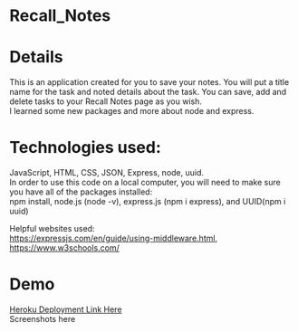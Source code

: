 # Recall_Notes
# Details

This is an application created for you to save your notes. You will put a title name for the task and noted details about the task. You can save, add and delete tasks to your Recall Notes page as you wish. 
<br>
I learned some new packages and more about node and express.
<br>
# Technologies used:

JavaScript, HTML, CSS, JSON, Express, node, uuid.
<br>
In order to use this code on a local computer, you will need to make sure you have all of the packages installed:
<br>
npm install, node.js (node -v), express.js (npm i express), and UUID(npm i uuid)
<br>

Helpful websites used:
<br>
https://expressjs.com/en/guide/using-middleware.html, https://www.w3schools.com/
<br>

# Demo
<a href="https://recall-your-notes.herokuapp.com/">Heroku Deployment Link Here</a>
<br>
Screenshots here
